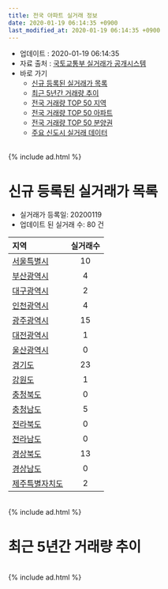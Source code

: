 ```yaml
---
title: 전국 아파트 실거래 정보
date: 2020-01-19 06:14:35 +0900
last_modified_at: 2020-01-19 06:14:35 +0900
---
```


* 업데이트 : 2020-01-19 06:14:35
* 자료 출처 : [국토교통부 실거래가 공개시스템](http://rt.molit.go.kr)
* 바로 가기
    * [신규 등록된 실거래가 목록](#신규-등록된-실거래가-목록)
    * [최근 5년간 거래량 추이](#최근-5년간-거래량-추이)
    * [전국 거래량 TOP 50 지역](https://apt-info.github.io/apt-trade-info/최근-3개월-전국에서-가장-거래가-많이-발생한-지역)
    * [전국 거래량 TOP 50 아파트](https://apt-info.github.io/apt-trade-info/최근-3개월-전국에서-가장-거래가-많이-발생한-아파트)
    * [전국 거래량 TOP 50 분양권](https://apt-info.github.io/apt-trade-info/최근-3개월-전국에서-가장-거래가-많이-발생한-분양권)
    * [주요 신도시 실거래 데이터](https://apt-info.github.io/apt-trade-info/주요-신도시)

<br>
{% include ad.html %}
<br>

# 신규 등록된 실거래가 목록
* 실거래가 등록일: 20200119
* 업데이트 된 실거래 수: 80 건


|지역|실거래수|
|:---|:---:|
|[서울특별시](https://apt-info.github.io/apt-trade-info/서울특별시)|10|
|[부산광역시](https://apt-info.github.io/apt-trade-info/부산광역시)|4|
|[대구광역시](https://apt-info.github.io/apt-trade-info/대구광역시)|2|
|[인천광역시](https://apt-info.github.io/apt-trade-info/인천광역시)|4|
|[광주광역시](https://apt-info.github.io/apt-trade-info/광주광역시)|15|
|[대전광역시](https://apt-info.github.io/apt-trade-info/대전광역시)|1|
|[울산광역시](https://apt-info.github.io/apt-trade-info/울산광역시)|0|
|[경기도](https://apt-info.github.io/apt-trade-info/경기도)|23|
|[강원도](https://apt-info.github.io/apt-trade-info/강원도)|1|
|[충청북도](https://apt-info.github.io/apt-trade-info/충청북도)|0|
|[충청남도](https://apt-info.github.io/apt-trade-info/충청남도)|5|
|[전라북도](https://apt-info.github.io/apt-trade-info/전라북도)|0|
|[전라남도](https://apt-info.github.io/apt-trade-info/전라남도)|0|
|[경상북도](https://apt-info.github.io/apt-trade-info/경상북도)|13|
|[경상남도](https://apt-info.github.io/apt-trade-info/경상남도)|0|
|[제주특별자치도](https://apt-info.github.io/apt-trade-info/제주특별자치도)|2|


<br>
{% include ad.html %}
<br>

# 최근 5년간 거래량 추이


<div style="width:100%;">
    <canvas id="deal_progress" height="200"></canvas>
</div>

<script>
new Chart(document.getElementById("deal_progress"), {
    type: 'line',
    data: {
        labels: ['201501','201502','201503','201504','201505','201506','201507','201508','201509','201510','201511','201512','201601','201602','201603','201604','201605','201606','201607','201608','201609','201610','201611','201612','201701','201702','201703','201704','201705','201706','201707','201708','201709','201710','201711','201712','201801','201802','201803','201804','201805','201806','201807','201808','201809','201810','201811','201812','201901','201902','201903','201904','201905','201906','201907','201908','201909','201910','201911','201912','202001'],
        datasets: [{
            label: '매매',
            pointRadius: 1,
            data: [60349, 54831, 85406, 70090, 59811, 61037, 60529, 51281, 54399, 63301, 46137, 36029, 34920, 35905, 52371, 52277, 50514, 58854, 57800, 58306, 59594, 69631, 44845, 35323, 29655, 41309, 50331, 46535, 58109, 61468, 60894, 43767, 45835, 38753, 42593, 39219, 62643, 53332, 65267, 43249, 44512, 44099, 43848, 66036, 59248, 52520, 36955, 33038, 35993, 32895, 39554, 38850, 42674, 45580, 53665, 49922, 51304, 75227, 86292, 63671, 13073],
            borderColor: "rgba(255, 201, 14, 1)",
            backgroundColor: "rgba(255, 201, 14, 0.5)",
            fill: false,
            lineTension: 0
        },{
            label: '전월세',
            pointRadius: 1,
            data: [59570, 52899, 62595, 50861, 46268, 46075, 47839, 46912, 42239, 52570, 45225, 50894, 52764, 52933, 55269, 48971, 45978, 47037, 48766, 50338, 48389, 57381, 48868, 53181, 49386, 60706, 55640, 47179, 47197, 49234, 50072, 50442, 50813, 43969, 49484, 51252, 58047, 53523, 62518, 49322, 48321, 48590, 48920, 50210, 48096, 54774, 46409, 51262, 61374, 54817, 56725, 48698, 50500, 52086, 56043, 55014, 52893, 62344, 54110, 44166, 15751],
            borderColor: "rgba(0, 141, 185, 1)",
            backgroundColor: "rgba(0, 141, 185, 0.5)",
            fill: false,
            lineTension: 0
        }
        ]
    },
    options: {
        responsive: true,
        title: {
            display: false
        },
        tooltips: {
            mode: 'index',
            intersect: false
        },
        hover: {
            mode: 'nearest',
            intersect: true
        },
        scales: {
            xAxes: [{
                display: true,
                scaleLabel: {
                    display: true,
                    labelString: '년/월'
                }
            }],
            yAxes: [{
                display: true,
                ticks: {
                    suggestedMin: 0,
                },
                scaleLabel: {
                    display: true,
                    labelString: '실거래 수'
                }
            }]
        }
    }
});

</script>


<br>
{% include ad.html %}
<br>

